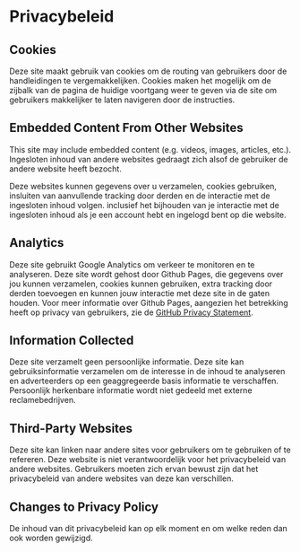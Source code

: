 # Privacybeleid

## Cookies

Deze site maakt gebruik van cookies om de routing van gebruikers door de handleidingen te vergemakkelijken. Cookies maken het mogelijk om de zijbalk van de pagina de huidige voortgang weer te geven via de site om gebruikers makkelijker te laten navigeren door de instructies.

## Embedded Content From Other Websites

This site may include embedded content (e.g. videos, images, articles, etc.). Ingesloten inhoud van andere websites gedraagt zich alsof de gebruiker de andere website heeft bezocht.

Deze websites kunnen gegevens over u verzamelen, cookies gebruiken, insluiten van aanvullende tracking door derden en de interactie met de ingesloten inhoud volgen. inclusief het bijhouden van je interactie met de ingesloten inhoud als je een account hebt en ingelogd bent op die website.

## Analytics

Deze site gebruikt Google Analytics om verkeer te monitoren en te analyseren. Deze site wordt gehost door Github Pages, die gegevens over jou kunnen verzamelen, cookies kunnen gebruiken, extra tracking door derden toevoegen en kunnen jouw interactie met deze site in de gaten houden. Voor meer informatie over Github Pages, aangezien het betrekking heeft op privacy van gebruikers, zie de [GitHub Privacy Statement](https://help.github.com/en/articles/github-privacy-statement).

## Information Collected

Deze site verzamelt geen persoonlijke informatie. Deze site kan gebruiksinformatie verzamelen om de interesse in de inhoud te analyseren en adverteerders op een geaggregeerde basis informatie te verschaffen. Persoonlijk herkenbare informatie wordt niet gedeeld met externe reclamebedrijven.

## Third-Party Websites

Deze site kan linken naar andere sites voor gebruikers om te gebruiken of te refereren. Deze website is niet verantwoordelijk voor het privacybeleid van andere websites. Gebruikers moeten zich ervan bewust zijn dat het privacybeleid van andere websites van deze kan verschillen.

## Changes to Privacy Policy

De inhoud van dit privacybeleid kan op elk moment en om welke reden dan ook worden gewijzigd.
